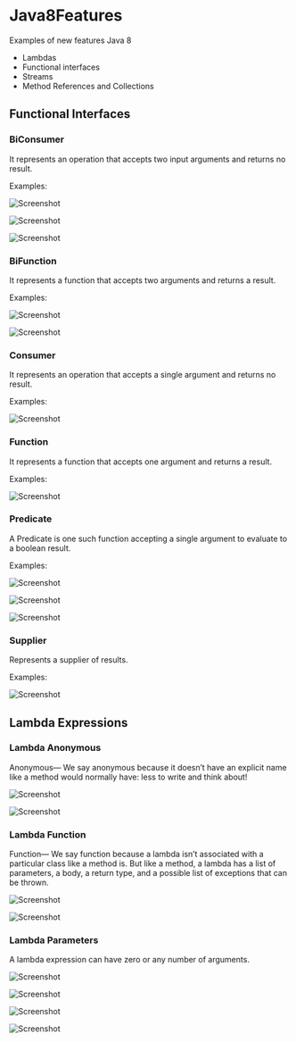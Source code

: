 # Java8Features
Examples of new features Java 8

- Lambdas
- Functional interfaces
- Streams
- Method References and Collections

## Functional Interfaces

### BiConsumer
It represents an operation that accepts two input arguments and returns no result.

Examples:

![Screenshot](prtsc/BiConsumer-1.png)

![Screenshot](prtsc/BiConsumer-1.1.png)

![Screenshot](prtsc/BiConsumer-1.2.png)

### BiFunction
It represents a function that accepts two arguments and returns a result.

Examples:

![Screenshot](prtsc/BiFunction-1.png)

![Screenshot](prtsc/BiFunction-1.1.png)

### Consumer
It represents an operation that accepts a single argument and returns no result.

Examples:

![Screenshot](prtsc/Consumer-1.png)

### Function
It represents a function that accepts one argument and returns a result.

Examples:

![Screenshot](prtsc/Function-1.png)

### Predicate
A Predicate is one such function accepting a single argument to evaluate to a boolean result.

Examples:

![Screenshot](prtsc/Predicate-1.png)

![Screenshot](prtsc/Predicate-1.1.png)

![Screenshot](prtsc/Predicate-1.2.png)

### Supplier
Represents a supplier of results.

Examples:

![Screenshot](prtsc/Supplier-1.png)

## Lambda Expressions

### Lambda Anonymous

Anonymous— We say anonymous because it doesn’t have an explicit name like a method would
normally have: less to write and think about!

![Screenshot](prtsc/Lambda-1.png)

![Screenshot](prtsc/Lambda-1.1.png)

### Lambda Function

Function— We say function because a lambda isn’t associated with a particular class like a method is.
But like a method, a lambda has a list of parameters, a body, a return type, and a possible list of exceptions that can be thrown.

![Screenshot](prtsc/Lambda-2.png)

![Screenshot](prtsc/Lambda-2.1.png)

### Lambda Parameters

A lambda expression can have zero or any number of arguments. 

![Screenshot](prtsc/Lambda-3.png)

![Screenshot](prtsc/Lambda-3.1.png)

![Screenshot](prtsc/Lambda-3.2.png)

![Screenshot](prtsc/Lambda-3.3.png)


